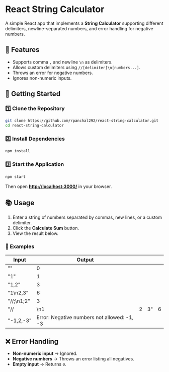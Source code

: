 # React String Calculator

A simple React app that implements a **String Calculator** supporting different delimiters, newline-separated numbers, and error handling for negative numbers.

## 📌 Features

- Supports comma `,` and newline `\n` as delimiters.
- Allows custom delimiters using `//[delimiter]\n[numbers...]`.
- Throws an error for negative numbers.
- Ignores non-numeric inputs.

## 🚀 Getting Started

### 1️⃣ Clone the Repository

```sh
git clone https://github.com/rpanchal292/react-string-calculator.git
cd react-string-calculator
```

### 2️⃣ Install Dependencies

```sh
npm install
```

### 3️⃣ Start the Application

```sh
npm start
```

Then open **[http://localhost:3000/](http://localhost:3000/)** in your browser.

## 📚 Usage

1. Enter a string of numbers separated by commas, new lines, or a custom delimiter.
2. Click the **Calculate Sum** button.
3. View the result below.

### 🔹 Examples

| Input      | Output                                      |   |    |   |
| ---------- | ------------------------------------------- | - | -- | - |
| ""         | 0                                           |   |    |   |
| "1"        | 1                                           |   |    |   |
| "1,2"      | 3                                           |   |    |   |
| "1\n2,3"   | 6                                           |   |    |   |
| "//;\n1;2" | 3                                           |   |    |   |
| "//        | \n1                                         | 2 | 3" | 6 |
| "-1,2,-3"  | Error: Negative numbers not allowed: -1, -3 |   |    |   |

## ❌ Error Handling

- **Non-numeric input** → Ignored.
- **Negative numbers** → Throws an error listing all negatives.
- **Empty input** → Returns `0`.